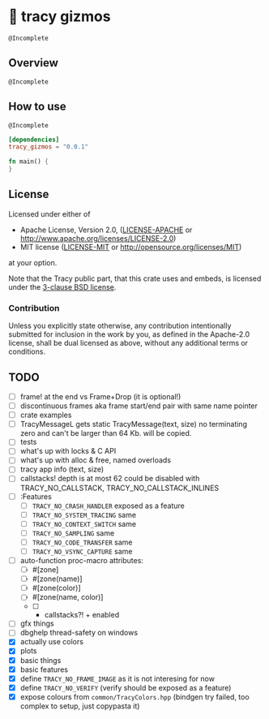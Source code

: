 # 🧰 tracy gizmos

`@Incomplete`

## Overview

`@Incomplete`

## How to use

`@Incomplete`

``` toml
[dependencies]
tracy_gizmos = "0.0.1"
```

``` rust
fn main() {
}
```

## License

Licensed under either of

* Apache License, Version 2.0, ([LICENSE-APACHE](LICENSE-APACHE) or <http://www.apache.org/licenses/LICENSE-2.0>)
* MIT license ([LICENSE-MIT](LICENSE-MIT) or <http://opensource.org/licenses/MIT>)

at your option.

Note that the Tracy public part, that this crate uses and embeds, is
licensed under the [3-clause BSD license](sys/LICENSE-tracy).

### Contribution

Unless you explicitly state otherwise, any contribution intentionally submitted for inclusion in the work by you, as defined in the Apache-2.0 license, shall be dual licensed as above, without any additional terms or conditions.

## TODO

- [ ] frame! at the end vs Frame+Drop (it is optional!)
- [ ] discontinuous frames aka frame start/end pair with same name pointer
- [ ] crate examples
- [ ] TracyMessageL gets static
      TracyMessage(text, size) no terminating zero and can't be larger than 64 Kb. will be copied.
- [ ] tests
- [ ] what's up with locks & C API
- [ ] what's up with alloc & free, named overloads
- [ ] tracy app info (text, size)
- [ ] callstacks! depth is at most 62 could be disabled with TRACY_NO_CALLSTACK, TRACY_NO_CALLSTACK_INLINES
- [ ] :Features
	- [ ] `TRACY_NO_CRASH_HANDLER`  exposed as a feature
	- [ ] `TRACY_NO_SYSTEM_TRACING` same
	- [ ] `TRACY_NO_CONTEXT_SWITCH` same
	- [ ] `TRACY_NO_SAMPLING`       same
	- [ ] `TRACY_NO_CODE_TRANSFER`  same
	- [ ] `TRACY_NO_VSYNC_CAPTURE`  same
- [ ] auto-function proc-macro attributes:
	- [ ] #[zone]
	- [ ] #[zone(name)]
	- [ ] #[zone(color)]
	- [ ] #[zone(name, color)]
	- [ ] + callstacks?! + enabled
- [ ] gfx things
- [ ] dbghelp thread-safety on windows
- [x] actually use colors
- [x] plots
- [x] basic things
- [x] basic features
- [x] define `TRACY_NO_FRAME_IMAGE` as it is not interesing for now
- [x] define `TRACY_NO_VERIFY` (verify should be exposed as a feature)
- [x] expose colours from `common/TracyColors.hpp` (bindgen try
      failed, too complex to setup, just copypasta it)
